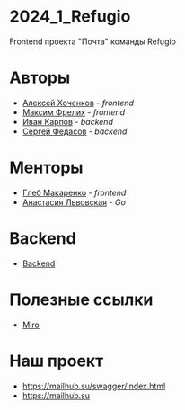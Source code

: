 # 2024_1_Refugio
Frontend проекта "Почта" команды Refugio

# Авторы
* [Алексей Хоченков](https://github.com/AlexKhochenkov) - _frontend_
* [Максим Фрелих](https://github.com/frelikhmax) - _frontend_
* [Иван Карпов](https://github.com/Karpov-Ivan) - _backend_
* [Сергей Федасов](https://github.com/Fedasov) - _backend_

# Менторы
* [Глеб Макаренко](https://github.com/Glibusss) - _frontend_
* [Анастасия Львовская](https://github.com/nlfop) - _Go_

# Backend
* [Backend](https://github.com/go-park-mail-ru/2024_1_Refugio)

# Полезные ссылки
* [Miro](https://miro.com/app/board/uXjVNq0P_Ys=/)

# Наш проект
* https://mailhub.su/swagger/index.html
* https://mailhub.su
